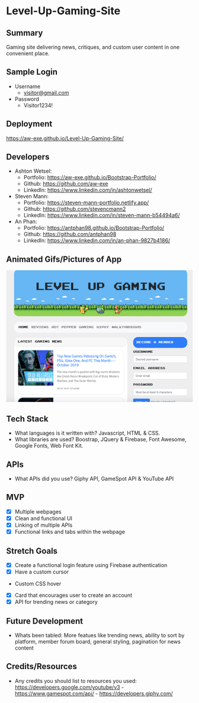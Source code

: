# Level-Up-Gaming-Site

> [Live Site]: https://aw-exe.github.io/Level-Up-Gaming-Site/

## Summary

Gaming site delivering news, critiques, and custom user content in one convenient place.  

## Sample Login

- Username
  - visitor@gmail.com
- Password
  - Visitor1234!
  
## Deployment

https://aw-exe.github.io/Level-Up-Gaming-Site/

## Developers

- Ashton Wetsel:
  - Portfolio: https://aw-exe.github.io/Bootstrap-Portfolio/
  - Github: https://github.com/aw-exe
  - LinkedIn: https://www.linkedin.com/in/ashtonwetsel/
- Steven Mann:
  - Portfolio: https://steven-mann-portfolio.netlify.app/
  - Github: https://github.com/stevencmann2
  - LinkedIn: https://www.linkedin.com/in/steven-mann-b54494a6/
- An Phan:
  - Portfolio: https://antphan98.github.io/Bootstrap-Portfolio/
  - Github: https://github.com/antphan98
  - LinkedIn: https://www.linkedin.com/in/an-phan-9827b4186/

## Animated Gifs/Pictures of App

![Level Up Homepage](./assets/images/demo.png)


## Tech Stack

- What languages is it written with? Javascript, HTML & CSS.
- What libraries are used? Boostrap, JQuery & Firebase, Font Awesome, Google Fonts, Web Font Kit. 

## APIs

- What APIs did you use? Giphy API, GameSpot API & YouTube API

## MVP

- [x] Multiple webpages
- [x] Clean and functional UI
- [x] Linking of multiple APIs
- [x] Functional links and tabs within the webpage

## Stretch Goals

- [x] Create a functional login feature using Firebase authentication
- [x] Have a custom cursor
- Custom CSS hover 
- [x] Card that encourages user to create an account
- [x] API for trending news or category

## Future Development

- Whats been tabled: More featues like trending news, ability to sort by platform, member forum board, general styling, pagination for news content

## Credits/Resources

- Any credits you should list to resources you used: https://developers.google.com/youtube/v3 - https://www.gamespot.com/api/ - https://developers.giphy.com/
